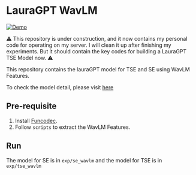 # LauraGPT WavLM

[![Demo](https://img.shields.io/badge/Demo-green?&logo=youtube)](https://beilong-tang.github.io/LauraGPT_WavLM_TSE.demo/)

:warning: This repository is under construction, and it now contains my personal code for operating on my server. I will clean it up after finishing my experiments. But it should contain the key codes for building a LauraGPT TSE Model now. :warning:  

This repository contains the lauraGPT model for TSE and SE using WavLM Features. 

To check the model detail, please visit [here](https://beilong-tang.github.io/LauraGPT_WavLM_TSE.demo/)

## Pre-requisite
1. Install [Funcodec](https://github.com/modelscope/FunCodec).
2. Follow `scripts` to extract the WavLM Features. 

## Run

The model for SE is in `exp/se_wavlm` and the model for TSE is in `exp/tse_wavlm` 